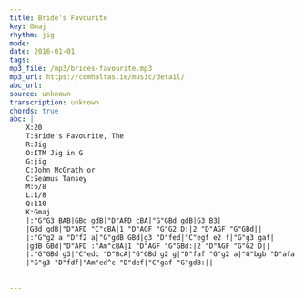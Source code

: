```yaml
---
title: Bride's Favourite
key: Gmaj
rhythm: jig
mode: 
date: 2016-01-01
tags:
mp3_file: /mp3/brides-favourite.mp3
mp3_url: https://comhaltas.ie/music/detail/
abc_url: 
source: unknown
transcription: unknown
chords: true
abc: |
    X:20
    T:Bride's Favourite, The
    R:Jig
    O:ITM Jig in G
    G:jig
    C:John McGrath or
    C:Seamus Tansey
    M:6/8
    L:1/8
    Q:110
    K:Gmaj
    |:"G"G3 BAB|GBd gdB|"D"AFD cBA|"G"GBd gdB|G3 B3|
    |GBd gdB|"D"AFD "C"cBA|1 "D"AGF "G"G2 D:|2 "D"AGF "G"GBd||
    |:"G"g2 a "D"f2 a|"G"gdB GBd|g3 "D"fed|"C"egf e2 f|"G"g3 gaf|
    |gdB GBd|"D"AFD :"Am"cBA|1 "D"AGF "G"GBd:|2 "D"AGF "G"G2 D||
    |:"G"GBd g3|"C"edc "D"BcA|"G"GBd g2 g|"D"faf "G"g2 a|"G"bgb "D"afa|
    |"G"g3 "D"fdf|"Am"ed^c "D"def|"C"gaf "G"gdB:||
    
    
---
```


